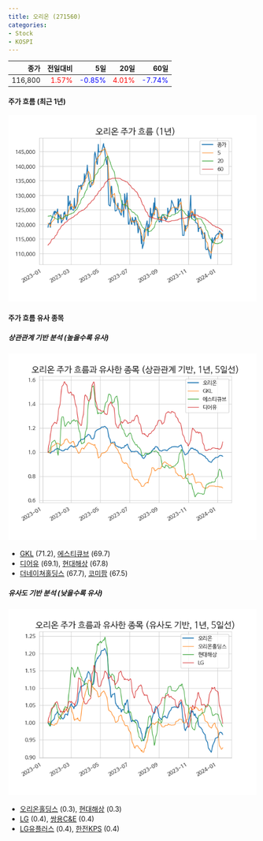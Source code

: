 ```yaml
---
title: 오리온 (271560)
categories:
- Stock
- KOSPI
---
```


|종가|전일대비|5일|20일|60일|
|---:|-------:|--:|---:|---:|
|116,800|<span style="color: red">1.57%</span>|<span style="color: blue">-0.85%</span>|<span style="color: red">4.01%</span>|<span style="color: blue">-7.74%</span>|

<!-- more -->


#### 주가 흐름 (최근 1년)
![271560](/assets/images/stock/271560.png)


#### 주가 흐름 유사 종목


##### 상관관계 기반 분석 (높을수록 유사)
![271560](/assets/images/stock/271560_corr.png)
- [GKL](/114090/) (71.2), [에스티큐브](/052020/) (69.7)
- [디어유](/376300/) (69.1), [현대해상](/001450/) (67.8)
- [더네이쳐홀딩스](/298540/) (67.7), [코미팜](/041960/) (67.5)


##### 유사도 기반 분석 (낮을수록 유사)	
![271560](/assets/images/stock/271560_sim.png)
- [오리온홀딩스](/001800/) (0.3), [현대해상](/001450/) (0.3)
- [LG](/003550/) (0.4), [쌍용C&E](/003410/) (0.4)
- [LG유플러스](/032640/) (0.4), [한전KPS](/051600/) (0.4)